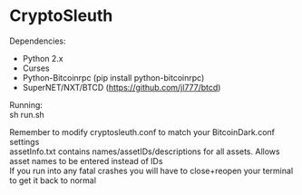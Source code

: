 # CryptoSleuth

Dependencies:

- Python 2.x  
- Curses
- Python-Bitcoinrpc (pip install python-bitcoinrpc)
- SuperNET/NXT/BTCD (https://github.com/jl777/btcd)  

Running:  
sh run.sh  

Remember to modify cryptosleuth.conf to match your BitcoinDark.conf settings  
assetInfo.txt contains names/assetIDs/descriptions for all assets. Allows asset names to be entered instead of IDs  
If you run into any fatal crashes you will have to close+reopen your terminal to get it back to normal 
